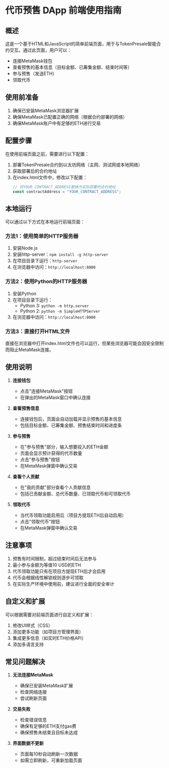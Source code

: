 # 代币预售 DApp 前端使用指南

## 概述

这是一个基于HTML和JavaScript的简单前端页面，用于与TokenPresale智能合约交互。通过此页面，用户可以：
- 连接MetaMask钱包
- 查看预售的基本信息（目标金额、已筹集金额、结束时间等）
- 参与预售（发送ETH）
- 领取代币

## 使用前准备

1. 确保已安装MetaMask浏览器扩展
2. 确保MetaMask已配置正确的网络（根据合约部署的网络）
3. 确保MetaMask账户中有足够的ETH进行交易

## 配置步骤

在使用前端页面之前，需要进行以下配置：

1. 部署TokenPresale合约到以太坊网络（主网、测试网或本地网络）
2. 获取部署后的合约地址
3. 在index.html文件中，修改以下配置：
   ```javascript
   // 将YOUR_CONTRACT_ADDRESS替换为实际部署的合约地址
   const contractAddress = "YOUR_CONTRACT_ADDRESS";
   ```

## 本地运行

可以通过以下方式在本地运行前端页面：

### 方法1：使用简单的HTTP服务器

1. 安装Node.js
2. 安装http-server：`npm install -g http-server`
3. 在项目目录下运行：`http-server`
4. 在浏览器中访问：`http://localhost:8080`

### 方法2：使用Python的HTTP服务器

1. 安装Python
2. 在项目目录下运行：
   - Python 3: `python -m http.server`
   - Python 2: `python -m SimpleHTTPServer`
3. 在浏览器中访问：`http://localhost:8000`

### 方法3：直接打开HTML文件

直接在浏览器中打开index.html文件也可以运行，但某些浏览器可能会因安全限制而阻止MetaMask连接。

## 使用说明

1. **连接钱包**
   - 点击"连接MetaMask"按钮
   - 在弹出的MetaMask窗口中确认连接

2. **查看预售信息**
   - 连接钱包后，页面会自动加载并显示预售的基本信息
   - 包括目标金额、已筹集金额、预售结束时间和进度条

3. **参与预售**
   - 在"参与预售"部分，输入想要投入的ETH金额
   - 页面会显示预计获得的代币数量
   - 点击"参与预售"按钮
   - 在MetaMask弹窗中确认交易

4. **查看个人贡献**
   - 在"我的贡献"部分查看个人贡献信息
   - 包括已贡献金额、总代币数量、已领取代币和可领取代币

5. **领取代币**
   - 当代币领取功能启用后（项目方提现ETH后自动启用）
   - 点击"领取代币"按钮
   - 在MetaMask弹窗中确认交易

## 注意事项

1. 预售有时间限制，超过结束时间后无法参与
2. 最小参与金额为等值10 USD的ETH
3. 代币领取功能只有在项目方提现ETH后才会启用
4. 代币会根据线性解锁规则逐步可领取
5. 在实际生产环境中使用前，建议进行全面的安全审计

## 自定义和扩展

可以根据需要对前端页面进行自定义和扩展：

1. 修改UI样式（CSS）
2. 添加更多功能（如项目方管理界面）
3. 集成更多信息（如实时ETH价格API）
4. 添加多语言支持

## 常见问题解决

1. **无法连接MetaMask**
   - 确保已安装MetaMask扩展
   - 检查网络连接
   - 尝试刷新页面

2. **交易失败**
   - 检查错误信息
   - 确保有足够的ETH支付gas费
   - 确保预售未结束且目标未达成

3. **界面数据不更新**
   - 页面每10秒自动刷新一次数据
   - 如需立即刷新，可重新加载页面